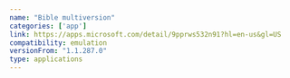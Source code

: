 ```yaml
---
name: "Bible multiversion"
categories: ['app']
link: https://apps.microsoft.com/detail/9pprws532n91?hl=en-us&gl=US
compatibility: emulation
versionFrom: "1.1.287.0"
type: applications
---
```


